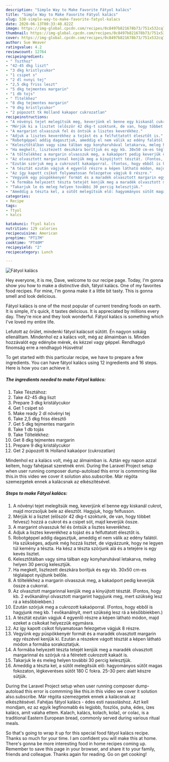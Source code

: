 ```yaml
---
description: "Simple Way to Make Favorite Fátyol kalács"
title: "Simple Way to Make Favorite Fátyol kalács"
slug: 538-simple-way-to-make-favorite-fatyol-kalacs
date: 2020-06-13T00:33:48.822Z
image: https://img-global.cpcdn.com/recipes/0c8497b821678b73/751x532cq70/fatyol-kalacs-recept-foto.jpg
thumbnail: https://img-global.cpcdn.com/recipes/0c8497b821678b73/751x532cq70/fatyol-kalacs-recept-foto.jpg
cover: https://img-global.cpcdn.com/recipes/0c8497b821678b73/751x532cq70/fatyol-kalacs-recept-foto.jpg
author: Sue Weaver
ratingvalue: 4.2
reviewcount: 12764
recipeingredient:
- " Tszthoz"
- "42-45 dkg liszt"
- "3 dkg kristlycukor"
- "1 csipet s"
- "2 dl nvnyi tej"
- "2,5 dkg friss leszt"
- "5 dkg tejmentes margarin"
- "1 db tojs"
- " Tltelkhez"
- "8 dkg tejmentes margarin"
- "9 dkg kristlycukor"
- "2 púpozott tk Holland kakapor cukrozatlan"
recipeinstructions:
- "A növényi tejet melegítsük meg, keverjünk el benne egy kiskanál cukrot, majd morzsoljuk bele az élesztőt. Hagyjuk, hogy felfusson."
- "Mérjük ki a lisztet (először 42 dkg-t szoktunk, de van, hogy többet felvesz) hozzá a cukrot és a csipet sót, majd keverjük össze."
- "A margarint olvasszuk fel és öntsük a lisztes keverékhez."
- "Adjuk a lisztes keverékhez a tojást és a felfuttatott élesztőt is."
- "Robotgéppel addig dagasztjuk, ameddig el nem válik az edény falától. Ha szükséges, adjunk még hozzá lisztet, de vigyázzunk, hogy ne legyen túl kemény a tészta. Ha kész a tészta szórjunk alá és a tetejére is egy kevés lisztet."
- "Kelesztőtálban vagy sima tálban egy konyharuhával letakarva, meleg helyen 30 percig kelesztjük."
- "Ha megkelt, lisztezett deszkára borítjuk és egy kb. 30x50 cm-es téglalapot nyújtunk belőle."
- "A töltelékhez a margarin olvasszuk meg, a kakaóport pedig keverjük össze a cukorral."
- "Az olvasztott margarinnal kenjük meg a kinyújtott tésztát. (Fontos, hogy kb. 2 evőkanálnyi olvasztott margarint hagyjunk meg, mert szükség lesz rá a későbbiekben.)"
- "Ezután szórjuk meg a cukrozott kakaóporral. (Fontos, hogy ebből is hagyjunk meg kb. 1 evőkanálnyit, mert szükség lesz rá a későbbiekben.)"
- "A tésztát ezután vágjuk 4 egyenlő részre a képen látható módon, majd ezeket a csíkokat helyezzük egymásra."
- "Az így kapott csíkot folyamatosan felezgetve vágjuk 8 részre."
- "Vegyünk egy püspökkenyér formát és a maradék olvasztott margarin egy részével kenjük ki. Ezután a részekre vágott tésztát a képen látható módon a formába sorakoztatjuk."
- "A formába helyezett tészta tetejét kenjük meg a maradék olvasztott margarinnal és szórjuk rá a félretett cukrozott kakaót is."
- "Takarjuk le és meleg helyen további 30 percig kelesztjük."
- "Ameddig a tészta kel, a sütőt melegítsük elő: hagyományos sütőt magas fokozaton, légkeveréses sütőt 180 C fokra. 25-30 perc alatt készre sütjük."
categories:
- Recipe
tags:
- ftyol
- kalcs

katakunci: ftyol kalcs 
nutrition: 129 calories
recipecuisine: American
preptime: "PT17M"
cooktime: "PT40M"
recipeyield: "2"
recipecategory: Lunch

---
```



![Fátyol kalács](https://img-global.cpcdn.com/recipes/0c8497b821678b73/751x532cq70/fatyol-kalacs-recept-foto.jpg)

Hey everyone, it is me, Dave, welcome to our recipe page. Today, I'm gonna show you how to make a distinctive dish, fátyol kalács. One of my favorites food recipes. For mine, I'm gonna make it a little bit tasty. This is gonna smell and look delicious.

Fátyol kalács is one of the most popular of current trending foods on earth. It is simple, it's quick, it tastes delicious. It is appreciated by millions every day. They're nice and they look wonderful. Fátyol kalács is something which I've loved my entire life.

Lefutott az őrület, mindenki fátyol kalácsot sütött. Én nagyon sokáig ellenálltam. Mindenhol ez a kalács volt, még az álmaimban is. Minden hozzávalót egy edénybe mérek, és kézzel vagy géppel. Rendhagyó finomság erre a rendhagyó Húsvétra!


To get started with this particular recipe, we have to prepare a few ingredients. You can have fátyol kalács using 12 ingredients and 16 steps. Here is how you can achieve it.

<!--inarticleads1-->

##### The ingredients needed to make Fátyol kalács:

1. Take  Tésztához:
1. Take 42-45 dkg liszt
1. Prepare 3 dkg kristálycukor
1. Get 1 csipet só
1. Make ready 2 dl növényi tej
1. Take 2,5 dkg friss élesztő
1. Get 5 dkg tejmentes margarin
1. Take 1 db tojás
1. Take  Töltelékhez:
1. Get 8 dkg tejmentes margarin
1. Prepare 9 dkg kristálycukor
1. Get 2 púpozott tk Holland kakaópor (cukrozatlan)


Mindenhol ez a kalács volt, még az álmaimban is. Aztán egy napon azzal keltem, hogy fahéjasat szeretnék enni. During the Laravel Project setup when user running composer dump-autoload this error is commming like this.in this video we cover it solution also.subscribe. Már régóta szemezgetek ennek a kalácsnak az elkészítésével. 

<!--inarticleads2-->

##### Steps to make Fátyol kalács:

1. A növényi tejet melegítsük meg, keverjünk el benne egy kiskanál cukrot, majd morzsoljuk bele az élesztőt. Hagyjuk, hogy felfusson.
1. Mérjük ki a lisztet (először 42 dkg-t szoktunk, de van, hogy többet felvesz) hozzá a cukrot és a csipet sót, majd keverjük össze.
1. A margarint olvasszuk fel és öntsük a lisztes keverékhez.
1. Adjuk a lisztes keverékhez a tojást és a felfuttatott élesztőt is.
1. Robotgéppel addig dagasztjuk, ameddig el nem válik az edény falától. Ha szükséges, adjunk még hozzá lisztet, de vigyázzunk, hogy ne legyen túl kemény a tészta. Ha kész a tészta szórjunk alá és a tetejére is egy kevés lisztet.
1. Kelesztőtálban vagy sima tálban egy konyharuhával letakarva, meleg helyen 30 percig kelesztjük.
1. Ha megkelt, lisztezett deszkára borítjuk és egy kb. 30x50 cm-es téglalapot nyújtunk belőle.
1. A töltelékhez a margarin olvasszuk meg, a kakaóport pedig keverjük össze a cukorral.
1. Az olvasztott margarinnal kenjük meg a kinyújtott tésztát. (Fontos, hogy kb. 2 evőkanálnyi olvasztott margarint hagyjunk meg, mert szükség lesz rá a későbbiekben.)
1. Ezután szórjuk meg a cukrozott kakaóporral. (Fontos, hogy ebből is hagyjunk meg kb. 1 evőkanálnyit, mert szükség lesz rá a későbbiekben.)
1. A tésztát ezután vágjuk 4 egyenlő részre a képen látható módon, majd ezeket a csíkokat helyezzük egymásra.
1. Az így kapott csíkot folyamatosan felezgetve vágjuk 8 részre.
1. Vegyünk egy püspökkenyér formát és a maradék olvasztott margarin egy részével kenjük ki. Ezután a részekre vágott tésztát a képen látható módon a formába sorakoztatjuk.
1. A formába helyezett tészta tetejét kenjük meg a maradék olvasztott margarinnal és szórjuk rá a félretett cukrozott kakaót is.
1. Takarjuk le és meleg helyen további 30 percig kelesztjük.
1. Ameddig a tészta kel, a sütőt melegítsük elő: hagyományos sütőt magas fokozaton, légkeveréses sütőt 180 C fokra. 25-30 perc alatt készre sütjük.


During the Laravel Project setup when user running composer dump-autoload this error is commming like this.in this video we cover it solution also.subscribe. Már régóta szemezgetek ennek a kalácsnak az elkészítésével. Fahéjas fátyol kalács - édes esti nassoláshoz. Azt kell mondjam, ez az egyik legfinomabb és legjobb, foszlós, puha, édes, ízes kalács, amit valaha ettem. Kalach, kalács, kolach, kolač, or colac, is a traditional Eastern European bread, commonly served during various ritual meals. 

So that's going to wrap it up for this special food fátyol kalács recipe. Thanks so much for your time. I am confident you will make this at home. There's gonna be more interesting food in home recipes coming up. Remember to save this page in your browser, and share it to your family, friends and colleague. Thanks again for reading. Go on get cooking!
